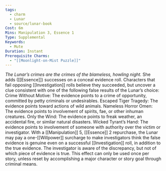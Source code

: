 ```yaml
---
tags:
  - charm
  - Lunar
  - source/lunar-book
Cost: 6m
Mins: Manipulation 3, Essence 1
Type: Supplemental
Keywords:
  - Mute
Duration: Instant
Prerequisite Charms:
  - "[[Moonlight-on-Mist Puzzle]]"
---
```

*The Lunar’s crimes are the crimes of the blameless, howling night.*
She adds ([[Essence]]) successes on a conceal evidence roll. Characters that fail opposing [[Investigation]] rolls believe they succeeded, but uncover a clue consistent with one of the following false results of the Lunar’s choice: Crime Without Motive: The evidence points to a crime of opportunity, committed by petty criminals or undesirables. Escaped Tiger Tragedy: The evidence points toward actions of wild animals. Nameless Horror Omen: The evidence points to involvement of spirits, fae, or other inhuman creatures. Only the Wind: The evidence points to freak weather, an accidental fire, or similar natural disasters. Wicked Tyrant’s Hand: The evidence points to involvement of someone with authority over the victim or investigator. With a [[Manipulation]] 5, [[Essence]] 2 repurchase, the Lunar may pay a one-[[Willpower]] surcharge to make investigators think the false evidence is genuine even on a successful [[Investigation]] roll, in addition to the true evidence. The investigator is aware of the discrepancy, but not of which piece of evidence is true. This effect can only be used once per story, unless reset by accomplishing a major character or story goal through criminal means.